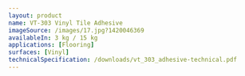 ```yaml
---
layout: product
name: VT-303 Vinyl Tile Adhesive
imageSource: /images/17.jpg?1420046369
availableIn: 3 kg / 15 kg
applications: [Flooring]
surfaces: [Vinyl]
technicalSpecification: /downloads/vt_303_adhesive-technical.pdf
---
```


